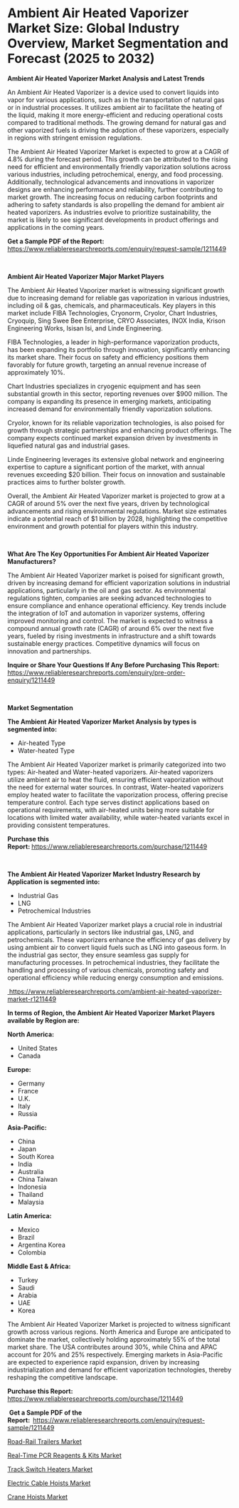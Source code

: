 <p><h1>Ambient Air Heated Vaporizer Market Size: Global Industry Overview, Market Segmentation and Forecast (2025 to 2032)</h1></p><p><strong>Ambient Air Heated Vaporizer Market Analysis and Latest Trends</strong></p>
<p><p>An Ambient Air Heated Vaporizer is a device used to convert liquids into vapor for various applications, such as in the transportation of natural gas or in industrial processes. It utilizes ambient air to facilitate the heating of the liquid, making it more energy-efficient and reducing operational costs compared to traditional methods. The growing demand for natural gas and other vaporized fuels is driving the adoption of these vaporizers, especially in regions with stringent emission regulations.</p><p>The Ambient Air Heated Vaporizer Market is expected to grow at a CAGR of 4.8% during the forecast period. This growth can be attributed to the rising need for efficient and environmentally friendly vaporization solutions across various industries, including petrochemical, energy, and food processing. Additionally, technological advancements and innovations in vaporizer designs are enhancing performance and reliability, further contributing to market growth. The increasing focus on reducing carbon footprints and adhering to safety standards is also propelling the demand for ambient air heated vaporizers. As industries evolve to prioritize sustainability, the market is likely to see significant developments in product offerings and applications in the coming years.</p></p>
<p><strong>Get a Sample PDF of the Report:&nbsp;</strong> <a href="https://www.reliableresearchreports.com/enquiry/request-sample/1211449?utm_campaign=33&utm_medium=2&utm_source=Github&utm_content=ia&utm_term=24032025&utm_id=ambient-air-heated-vaporizer">https://www.reliableresearchreports.com/enquiry/request-sample/1211449</a></p>
<p>&nbsp;</p>
<p><strong>Ambient Air Heated Vaporizer Major Market Players</strong></p>
<p><p>The Ambient Air Heated Vaporizer market is witnessing significant growth due to increasing demand for reliable gas vaporization in various industries, including oil & gas, chemicals, and pharmaceuticals. Key players in this market include FIBA Technologies, Cryonorm, Cryolor, Chart Industries, Cryoquip, Sing Swee Bee Enterprise, CRYO Associates, INOX India, Krison Engineering Works, Isisan Isi, and Linde Engineering.</p><p>FIBA Technologies, a leader in high-performance vaporization products, has been expanding its portfolio through innovation, significantly enhancing its market share. Their focus on safety and efficiency positions them favorably for future growth, targeting an annual revenue increase of approximately 10%.</p><p>Chart Industries specializes in cryogenic equipment and has seen substantial growth in this sector, reporting revenues over $900 million. The company is expanding its presence in emerging markets, anticipating increased demand for environmentally friendly vaporization solutions.</p><p>Cryolor, known for its reliable vaporization technologies, is also poised for growth through strategic partnerships and enhancing product offerings. The company expects continued market expansion driven by investments in liquefied natural gas and industrial gases.</p><p>Linde Engineering leverages its extensive global network and engineering expertise to capture a significant portion of the market, with annual revenues exceeding $20 billion. Their focus on innovation and sustainable practices aims to further bolster growth.</p><p>Overall, the Ambient Air Heated Vaporizer market is projected to grow at a CAGR of around 5% over the next five years, driven by technological advancements and rising environmental regulations. Market size estimates indicate a potential reach of $1 billion by 2028, highlighting the competitive environment and growth potential for players within this industry.</p></p>
<p>&nbsp;</p>
<p><strong>What Are The Key Opportunities For Ambient Air Heated Vaporizer Manufacturers?</strong></p>
<p><p>The Ambient Air Heated Vaporizer market is poised for significant growth, driven by increasing demand for efficient vaporization solutions in industrial applications, particularly in the oil and gas sector. As environmental regulations tighten, companies are seeking advanced technologies to ensure compliance and enhance operational efficiency. Key trends include the integration of IoT and automation in vaporizer systems, offering improved monitoring and control. The market is expected to witness a compound annual growth rate (CAGR) of around 6% over the next five years, fueled by rising investments in infrastructure and a shift towards sustainable energy practices. Competitive dynamics will focus on innovation and partnerships.</p></p>
<p><strong>Inquire or Share Your Questions If Any Before Purchasing This Report:</strong> <a href="https://www.reliableresearchreports.com/enquiry/pre-order-enquiry/1211449?utm_campaign=33&utm_medium=2&utm_source=Github&utm_content=ia&utm_term=24032025&utm_id=ambient-air-heated-vaporizer">https://www.reliableresearchreports.com/enquiry/pre-order-enquiry/1211449</a></p>
<p>&nbsp;</p>
<p><strong>Market Segmentation</strong></p>
<p><strong>The Ambient Air Heated Vaporizer Market Analysis by types is segmented into:</strong></p>
<p><ul><li>Air-heated Type</li><li>Water-heated Type</li></ul></p>
<p><p>The Ambient Air Heated Vaporizer market is primarily categorized into two types: Air-heated and Water-heated vaporizers. Air-heated vaporizers utilize ambient air to heat the fluid, ensuring efficient vaporization without the need for external water sources. In contrast, Water-heated vaporizers employ heated water to facilitate the vaporization process, offering precise temperature control. Each type serves distinct applications based on operational requirements, with air-heated units being more suitable for locations with limited water availability, while water-heated variants excel in providing consistent temperatures.</p></p>
<p><strong>Purchase this Report:&nbsp;</strong><a href="https://www.reliableresearchreports.com/purchase/1211449?utm_campaign=33&utm_medium=2&utm_source=Github&utm_content=ia&utm_term=24032025&utm_id=ambient-air-heated-vaporizer">https://www.reliableresearchreports.com/purchase/1211449</a></p>
<p>&nbsp;</p>
<p><strong>The Ambient Air Heated Vaporizer Market Industry Research by Application is segmented into:</strong></p>
<p><ul><li>Industrial Gas</li><li>LNG</li><li>Petrochemical Industries</li></ul></p>
<p><p>The Ambient Air Heated Vaporizer market plays a crucial role in industrial applications, particularly in sectors like industrial gas, LNG, and petrochemicals. These vaporizers enhance the efficiency of gas delivery by using ambient air to convert liquid fuels such as LNG into gaseous form. In the industrial gas sector, they ensure seamless gas supply for manufacturing processes. In petrochemical industries, they facilitate the handling and processing of various chemicals, promoting safety and operational efficiency while reducing energy consumption and emissions.</p></p>
<p><a href="https://www.reliableresearchreports.com/ambient-air-heated-vaporizer-market-r1211449?utm_campaign=33&utm_medium=2&utm_source=Github&utm_content=ia&utm_term=24032025&utm_id=ambient-air-heated-vaporizer">&nbsp;https://www.reliableresearchreports.com/ambient-air-heated-vaporizer-market-r1211449</a></p>
<p><strong>In terms of Region, the Ambient Air Heated Vaporizer Market Players available by Region are:</strong></p>
<p>
    <p> <strong> North America: </strong>
        <ul>
            <li>United States</li>
            <li>Canada</li>
        </ul>
        </p> 
    <p> <strong> Europe: </strong>
        <ul>
            <li>Germany</li>
            <li>France</li>
            <li>U.K.</li>
            <li>Italy</li>
            <li>Russia</li>
        </ul>
        </p> 
    <p> <strong> Asia-Pacific: </strong>
        <ul>
            <li>China</li>
            <li>Japan</li>
            <li>South Korea</li>
            <li>India</li>
            <li>Australia</li>
            <li>China Taiwan</li>
            <li>Indonesia</li>
            <li>Thailand</li>
            <li>Malaysia</li>
        </ul>
        </p> 
    <p> <strong> Latin America: </strong>
        <ul>
            <li>Mexico</li>
            <li>Brazil</li>
            <li>Argentina Korea</li>
            <li>Colombia</li>
        </ul>
        </p> 
    <p> <strong> Middle East & Africa: </strong>
        <ul>
            <li>Turkey</li>
            <li>Saudi</li>
            <li>Arabia</li>
            <li>UAE</li>
            <li>Korea</li>
        </ul>
    </p>
    </p>
<p><p>The Ambient Air Heated Vaporizer Market is projected to witness significant growth across various regions. North America and Europe are anticipated to dominate the market, collectively holding approximately 55% of the total market share. The USA contributes around 30%, while China and APAC account for 20% and 25% respectively. Emerging markets in Asia-Pacific are expected to experience rapid expansion, driven by increasing industrialization and demand for efficient vaporization technologies, thereby reshaping the competitive landscape.</p></p>
<p><strong>Purchase this Report: </strong><a href="https://www.reliableresearchreports.com/purchase/1211449?utm_campaign=33&utm_medium=2&utm_source=Github&utm_content=ia&utm_term=24032025&utm_id=ambient-air-heated-vaporizer">https://www.reliableresearchreports.com/purchase/1211449</a></p>
<p>&nbsp;<strong>Get a Sample PDF of the Report:&nbsp;&nbsp;</strong><a href="https://www.reliableresearchreports.com/enquiry/request-sample/1211449?utm_campaign=33&utm_medium=2&utm_source=Github&utm_content=ia&utm_term=24032025&utm_id=ambient-air-heated-vaporizer">https://www.reliableresearchreports.com/enquiry/request-sample/1211449</a></p>
<p><strong></strong></p>
<p><p><a href="https://github.com/mookiesville/Market-Research-Report-List-1/blob/main/road-rail-trailers-market.md?utm_campaign=33&utm_medium=2&utm_source=Github&utm_content=ia&utm_term=24032025&utm_id=ambient-air-heated-vaporizer">Road-Rail Trailers Market</a></p><p><a href="https://github.com/castoriffic/Market-Research-Report-List-6/blob/main/real-time-pcr-reagents-kits-market.md?utm_campaign=33&utm_medium=2&utm_source=Github&utm_content=ia&utm_term=24032025&utm_id=ambient-air-heated-vaporizer">Real-Time PCR Reagents & Kits Market</a></p><p><a href="https://github.com/willjis/Market-Research-Report-List-1/blob/main/track-switch-heaters-market.md?utm_campaign=33&utm_medium=2&utm_source=Github&utm_content=ia&utm_term=24032025&utm_id=ambient-air-heated-vaporizer">Track Switch Heaters Market</a></p><p><a href="https://github.com/marlanamarvn/Market-Research-Report-List-1/blob/main/electric-cable-hoists-market.md?utm_campaign=33&utm_medium=2&utm_source=Github&utm_content=ia&utm_term=24032025&utm_id=ambient-air-heated-vaporizer">Electric Cable Hoists Market</a></p><p><a href="https://github.com/XavierTyler76/Market-Research-Report-List-1/blob/main/crane-hoists-market.md?utm_campaign=33&utm_medium=2&utm_source=Github&utm_content=ia&utm_term=24032025&utm_id=ambient-air-heated-vaporizer">Crane Hoists Market</a></p></p>